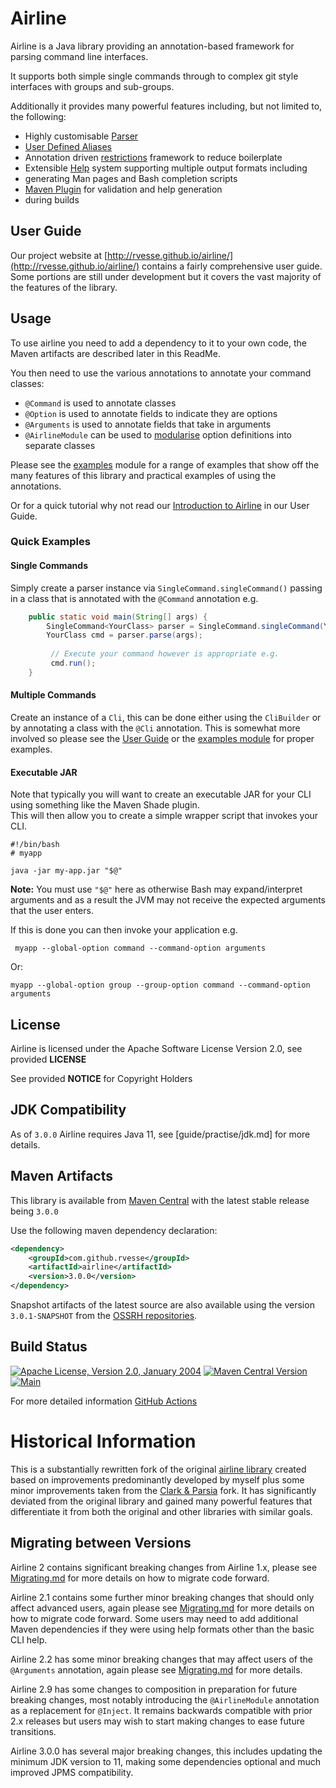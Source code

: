 # Airline

Airline is a Java library providing an annotation-based framework for parsing command line interfaces.

It supports both simple single commands through to complex git style interfaces with groups and sub-groups.

Additionally it provides many powerful features including, but not limited to, the following:

- Highly customisable [Parser](http://rvesse.github.io/airline/guide/parser/)
- [User Defined Aliases](http://rvesse.github.io/airline/guide/practise/aliases.html)
- Annotation driven [restrictions](http://rvesse.github.io/airline/guide/restrictions/) framework to reduce boilerplate
- Extensible [Help](http://rvesse.github.io/airline/guide/help) system supporting multiple output formats including 
- generating Man pages and Bash completion scripts
- [Maven Plugin](http://rvesse.github.io/airline/guide/practise/maven-plugin.html) for validation and help generation 
- during builds

## User Guide

Our project website at [http://rvesse.github.io/airline/](http://rvesse.github.io/airline/) contains a fairly 
comprehensive user guide.  Some portions are still under development but it covers the vast majority of the features 
of the library.

## Usage

To use airline you need to add a dependency to it to your own code, the Maven artifacts are described later in this 
ReadMe.

You then need to use the various annotations to annotate your command classes:

- `@Command` is used to annotate classes
- `@Option` is used to annotate fields to indicate they are options
- `@Arguments` is used to annotate fields that take in arguments
- `@AirlineModule` can be used to [modularise](http://rvesse.github.io/airline/guide/practise/oop.html) option 
  definitions into separate classes

Please see the [examples](airline-examples/) module for a range of examples that show off the many features of this 
library and practical examples of using the annotations.

Or for a quick tutorial why not read our [Introduction to Airline](http://rvesse.github.io/airline/guide/) in our User 
Guide.

### Quick Examples

#### Single Commands

Simply create a parser instance via `SingleCommand.singleCommand()` passing in a class that is annotated with the 
`@Command` annotation e.g.

```java
    public static void main(String[] args) {
        SingleCommand<YourClass> parser = SingleCommand.singleCommand(YourClass.class);
        YourClass cmd = parser.parse(args);
        
         // Execute your command however is appropriate e.g.
         cmd.run();   
    }
```

#### Multiple Commands

Create an instance of a `Cli`, this can be done either using the `CliBuilder` or by annotating a class with the `@Cli` 
annotation.  This is somewhat more involved so please see the
[User Guide](http://rvesse.github.io/airline/guide/#building-a-cli) or the [examples module](examples/) for proper 
examples.

#### Executable JAR

Note that typically you will want to create an executable JAR for your CLI using something like the Maven Shade plugin.  
This will then allow you to create a simple wrapper script that invokes your CLI.

    #!/bin/bash
    # myapp
    
    java -jar my-app.jar "$@"
    
**Note:** You must use `"$@"` here as otherwise Bash may expand/interpret arguments and as a result the JVM may not 
receive the expected arguments that the user enters.

If this is done you can then invoke your application e.g.

     myapp --global-option command --command-option arguments
     
Or:

    myapp --global-option group --group-option command --command-option arguments
    
    
## License

Airline is licensed under the Apache Software License Version 2.0, see provided **LICENSE**

See provided **NOTICE** for Copyright Holders

## JDK Compatibility

As of `3.0.0` Airline requires Java 11, see [guide/practise/jdk.md] for more details.

## Maven Artifacts

This library is available from [Maven Central](http://search.maven.org) with the latest stable release being `3.0.0`

Use the following maven dependency declaration:

```xml
<dependency>
    <groupId>com.github.rvesse</groupId>
    <artifactId>airline</artifactId>
    <version>3.0.0</version>
</dependency>
```

Snapshot artifacts of the latest source are also available using the version `3.0.1-SNAPSHOT` from the 
[OSSRH repositories](http://central.sonatype.org/pages/ossrh-guide.html#ossrh-usage-notes).

## Build Status

[![Apache License, Version 2.0, January 2004](https://img.shields.io/github/license/rvesse/airline.svg?label=License)](https://www.apache.org/licenses/)
[![Maven Central Version](https://img.shields.io/maven-central/v/com.github.rvesse/airline)](https://central.sonatype.com/artifact/com.github.rvesse/airline)
[![Main](https://github.com/rvesse/airline/workflows/Build/badge.svg)](https://github.com/rvesse/airline/actions?query=branch%3Amain)

For more detailed information [GitHub Actions](https://docs.github.com/en/actions)

# Historical Information

This is a substantially rewritten fork of the original [airline library](https://github.com/airlift/airline) created 
based on improvements predominantly developed by myself plus some minor improvements taken from the
[Clark & Parsia](https://github.com/clarkparsia/airline) fork.  It has significantly deviated from the original library 
and gained many powerful features that differentiate it from both the original and other libraries with similar goals.

## Migrating between Versions

Airline 2 contains significant breaking changes from Airline 1.x, please see [Migrating.md](Migrating.md) for more 
details on how to migrate code forward.

Airline 2.1 contains some further minor breaking changes that should only affect advanced users, again please see 
[Migrating.md](Migrating.md) for more details on how to migrate code forward.  Some users may need to add additional 
Maven dependencies if they were using help formats other than the basic CLI help.

Airline 2.2 has some minor breaking changes that may affect users of the `@Arguments` annotation, again please see 
[Migrating.md](Migrating.md) for more details.

Airline 2.9 has some changes to composition in preparation for future breaking changes, most notably introducing the 
`@AirlineModule` annotation as a replacement for `@Inject`.  It remains backwards compatible with prior 2.x releases 
but users may wish to start making changes to ease future transitions.

Airline 3.0.0 has several major breaking changes, this includes updating the minimum JDK version to 11, making some
dependencies optional and much improved JPMS compatibility.
